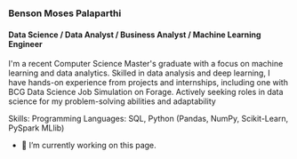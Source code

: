 ###  Benson Moses Palaparthi
#### Data Science / Data Analyst / Business Analyst / Machine Learning Engineer
I'm a recent Computer Science Master's graduate with a focus on machine learning and data analytics. Skilled in data analysis and deep learning, I have hands-on experience from projects and internships, including one with BCG Data Science Job Simulation on Forage. Actively seeking roles in data science for my problem-solving abilities and adaptability

Skills: Programming Languages: SQL, Python (Pandas, NumPy, Scikit-Learn, PySpark MLlib) 

- 🔭 I’m currently working on this page. 





